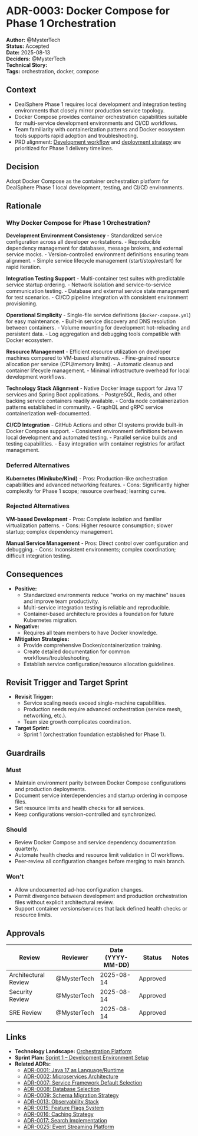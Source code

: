 # ADR-0003: Docker Compose for Phase 1 Orchestration

**Author:** @MysterTech     
**Status:** Accepted      
**Date:** 2025-08-13      
**Deciders:** @MysterTech    
**Technical Story:**      
**Tags:** orchestration, docker, compose    

## Context

- DealSphere Phase 1 requires local development and integration testing environments that closely mirror production service topology.
- Docker Compose provides container orchestration capabilities suitable for multi-service development environments and CI/CD workflows.
- Team familiarity with containerization patterns and Docker ecosystem tools supports rapid adoption and troubleshooting.
- PRD alignment: [Development workflow](https://github.com/DealSphere-Inc/dealsphere-platform-docs/blob/main/docs/product/prd.md#development-workflow) and [deployment strategy](https://github.com/DealSphere-Inc/dealsphere-platform-docs/blob/main/docs/product/prd.md#deployment-strategy) are prioritized for Phase 1 delivery timelines.

## Decision

Adopt Docker Compose as the container orchestration platform for DealSphere Phase 1 local development, testing, and CI/CD environments.

## Rationale

### Why Docker Compose for Phase 1 Orchestration?

**Development Environment Consistency**
    - Standardized service configuration across all developer workstations.
    - Reproducible dependency management for databases, message brokers, and external service mocks.
    - Version-controlled environment definitions ensuring team alignment.
    - Simple service lifecycle management (start/stop/restart) for rapid iteration.

**Integration Testing Support**
    - Multi-container test suites with predictable service startup ordering.
    - Network isolation and service-to-service communication testing.
    - Database and external service state management for test scenarios.
    - CI/CD pipeline integration with consistent environment provisioning.

**Operational Simplicity**
    - Single-file service definitions (`docker-compose.yml`) for easy maintenance.
    - Built-in service discovery and DNS resolution between containers.
    - Volume mounting for development hot-reloading and persistent data.
    - Log aggregation and debugging tools compatible with Docker ecosystem.

**Resource Management**
    - Efficient resource utilization on developer machines compared to VM-based alternatives.
    - Fine-grained resource allocation per service (CPU/memory limits).
    - Automatic cleanup and container lifecycle management.
    - Minimal infrastructure overhead for local development workflows.

**Technology Stack Alignment**
    - Native Docker image support for Java 17 services and Spring Boot applications.
    - PostgreSQL, Redis, and other backing service containers readily available.
    - Corda node containerization patterns established in community.
    - GraphQL and gRPC service containerization well-documented.

**CI/CD Integration**
    - GitHub Actions and other CI systems provide built-in Docker Compose support.
    - Consistent environment definitions between local development and automated testing.
    - Parallel service builds and testing capabilities.
    - Easy integration with container registries for artifact management.

### Deferred Alternatives

**Kubernetes (Minikube/Kind)**
    - Pros: Production-like orchestration capabilities and advanced networking features.
    - Cons: Significantly higher complexity for Phase 1 scope; resource overhead; learning curve.

### Rejected Alternatives

**VM-based Development**
    - Pros: Complete isolation and familiar virtualization patterns.
    - Cons: Higher resource consumption; slower startup; complex dependency management.

**Manual Service Management**
    - Pros: Direct control over configuration and debugging.
    - Cons: Inconsistent environments; complex coordination; difficult integration testing.

## Consequences

- **Positive:**
    - Standardized environments reduce "works on my machine" issues and improve team productivity.
    - Multi-service integration testing is reliable and reproducible.
    - Container-based architecture provides a foundation for future Kubernetes migration.
- **Negative:**
    - Requires all team members to have Docker knowledge.
- **Mitigation Strategies:**
    - Provide comprehensive Docker/containerization training.
    - Create detailed documentation for common workflows/troubleshooting.
    - Establish service configuration/resource allocation guidelines.

## Revisit Trigger and Target Sprint

- **Revisit Trigger:**
    - Service scaling needs exceed single-machine capabilities.
    - Production needs require advanced orchestration (service mesh, networking, etc.).
    - Team size growth complicates coordination.
- **Target Sprint:**
    - Sprint 1 (orchestration foundation established for Phase 1).

## Guardrails

### Must

- Maintain environment parity between Docker Compose configurations and production deployments.
- Document service interdependencies and startup ordering in compose files.
- Set resource limits and health checks for all services.
- Keep configurations version-controlled and synchronized.

### Should

- Review Docker Compose and service dependency documentation quarterly.
- Automate health checks and resource limit validation in CI workflows.
- Peer-review all configuration changes before merging to main branch.

### Won't

- Allow undocumented ad-hoc configuration changes.
- Permit divergence between development and production orchestration files without explicit architectural review.
- Support container versions/services that lack defined health checks or resource limits.

## Approvals

| Review | Reviewer | Date (YYYY-MM-DD) | Status | Notes |
|--------|----------|-------------------|--------|---------|
| Architectural Review | @MysterTech | 2025-08-14 | Approved | |
| Security Review | @MysterTech | 2025-08-14 | Approved | |
| SRE Review | @MysterTech | 2025-08-14 | Approved | |

## Links

- **Technology Landscape:** [Orchestration Platform](https://github.com/DealSphere-Inc/dealsphere-platform-docs/blob/main/docs/tech/technology-landscape.md#orchestration-platform)
- **Sprint Plan:** [Sprint 1 – Development Environment Setup](https://github.com/DealSphere-Inc/dealsphere-platform-docs/blob/main/docs/tech/sprint-plan-phase-1.md#sprint-1-development-environment-setup)
- **Related ADRs:**
    - [ADR-0001: Java 17 as Language/Runtime](https://github.com/DealSphere-Inc/dealsphere-platform-docs/blob/main/docs/adr/ADR-0001-java-17-runtime.md)
    - [ADR-0002: Microservices Architecture](https://github.com/DealSphere-Inc/dealsphere-platform-docs/blob/main/docs/adr/ADR-0002-microservices-architecture.md)
    - [ADR-0007: Service Framework Default Selection](https://github.com/DealSphere-Inc/dealsphere-platform-docs/blob/main/docs/adr/ADR-0007-service-framework-defaults.md)
    - [ADR-0008: Database Selection](https://github.com/DealSphere-Inc/dealsphere-platform-docs/blob/main/docs/adr/ADR-0008-database-selection.md)
    - [ADR-0009: Schema Migration Strategy](https://github.com/DealSphere-Inc/dealsphere-platform-docs/blob/main/docs/adr/ADR-0009-schema-migration-strategy.md)
    - [ADR-0013: Observability Stack](https://github.com/DealSphere-Inc/dealsphere-platform-docs/blob/main/docs/adr/ADR-0013-observability-stack.md)
    - [ADR-0015: Feature Flags System](https://github.com/DealSphere-Inc/dealsphere-platform-docs/blob/main/docs/adr/ADR-0015-feature-flags-system.md)
    - [ADR-0016: Caching Strategy](https://github.com/DealSphere-Inc/dealsphere-platform-docs/blob/main/docs/adr/ADR-0016-caching-strategy.md)
    - [ADR-0017: Search Implementation](https://github.com/DealSphere-Inc/dealsphere-platform-docs/blob/main/docs/adr/ADR-0017-search-implementation.md)
    - [ADR-0025: Event Streaming Platform](https://github.com/DealSphere-Inc/dealsphere-platform-docs/blob/main/docs/adr/ADR-0025-event-streaming-platform.md)
